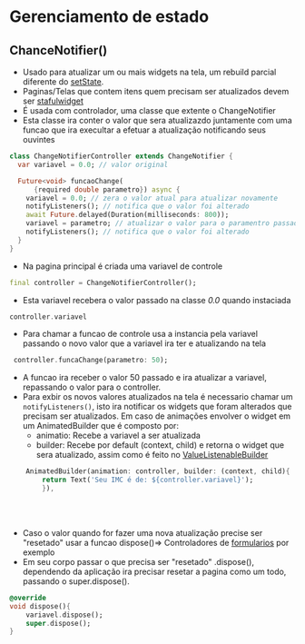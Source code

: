 # Gerenciamento de estado
## ChanceNotifier()
- Usado para atualizar um ou mais widgets na tela, um rebuild parcial diferente do [setState](./Gerenciamento_estado_setState.md).
- Paginas/Telas que contem itens quem precisam ser atualizados devem ser [stafulwidget](../Fundamentos.md#tipos-basicos-widgets)
- É usada com controlador, uma classe que extente o ChangeNotifier
- Esta classe ira conter o valor que sera atualizazdo juntamente com uma funcao que ira execultar a efetuar a atualização notificando seus ouvintes
```dart
class ChangeNotifierController extends ChangeNotifier {
  var variavel = 0.0; // valor original

  Future<void> funcaoChange(
      {required double parametro}) async {
    variavel = 0.0; // zera o valor atual para atualizar novamente
    notifyListeners(); // notifica que o valor foi alterado
    await Future.delayed(Duration(milliseconds: 800));
    variavel = parametro; // atualizar o valor para o paramentro passado quando chama a funcao
    notifyListeners(); // notifica que o valor foi alterado
  }
}
```
- Na pagina principal é criada uma variavel de controle
```dart
final controller = ChangeNotifierController();
```
- Esta variavel recebera o valor passado na classe *0.0* quando instaciada
```dart
controller.variavel
```
- Para chamar a funcao de controle usa a instancia pela variavel passando o novo valor que a variavel ira ter e atualizando na tela
```dart
 controller.funcaChange(parametro: 50);
 ```
- A funcao ira receber o valor 50 passado e ira atualizar a variavel, repassando o valor para o controller.
- Para exbir os novos valores atualizados na tela é necessario chamar um ```notifyListeners()```, isto ira notificar os widgets que foram alterados que precisam ser atualizados.
Em caso de animações envolver o widget em um AnimatedBuilder que é composto por:
    - animatio: Recebe a variavel a ser atualizada
    - builder: Recebe por default (context, child) e retorna o widget que sera atualizado, assim como é feito no [ValueListenableBuilder](./Gerenciamento_estado_ValueNotifier.md)
```dart
    AnimatedBuilder(animation: controller, builder: (context, child){
        return Text('Seu IMC é de: ${controller.variavel}');
        }),
```
<br>
<br>

- Caso o valor quando for fazer uma nova atualização precise ser "resetado" usar a funcao dispose()=> Controladores de [formularios](../Widgets/Forms.md#form) por exemplo
- Em seu corpo passar o que precisa ser "resetado" .dispose(), dependendo da aplicação ira precisar resetar a pagina como um todo, passando o super.dispose().

```dart
@override
void dispose(){
    variavel.dispose();
    super.dispose();
}
```